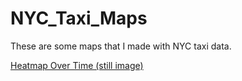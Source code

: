 # NYC_Taxi_Maps
These are some maps that I made with NYC taxi data.

[Heatmap Over Time (still image)](https://github.com/noonespecial009/NYC_Taxi_Maps/blob/master/Notebook/Heatmap_time.png)
